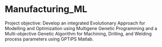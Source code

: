 # Manufacturing_ML
Project objective: Develop an integrated Evolutionary Approach for Modelling and Optimization using Multigene Genetic Programming and a Multi-objective Genetic Algorithm for Machining, Drilling, and Welding process parameters using GPTiPS Matlab.

